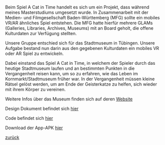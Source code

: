 Beim Spiel A Cat in Time handelt es sich um ein Projekt, dass während meines Masterstudiums umgesetzt wurde. 
In Zusammenarbeit mit der Medien- und Filmgesellschaft Baden-Württemberg (MFG) sollte ein mobiles VR/AR ähnliches Spiel entstehen.
Die MFG hatte hierfür mehrere GLAMs (Galleries, Libraries, Archives, Museums) mit an Board geholt, die offene Kulturdaten zur Verfügung stellten.

Unsere Gruppe entschied sich für das Stadtmuseum in Tübingen. Unsere Aufgabe bestand nun darin aus den gegebenen Kulturdaten ein mobiles VR oder AR Spiel zu entwickeln.

Dabei einstand das Spiel A Cat in Time, in welchem der Spieler durch das heutige Stadtmuseum laufen und an bestimmten Punkten in die Vergangenheit reisen kann, um so zu erfahren, wie das Leben im Kornmarkt/Stadtmuseum früher war.
In der Vergangenheit müssen kleine Rätsel gelöst werden, um am Ende der Geisterkatze zu helfen, sich wieder mit ihrem Körper zu vereinen.

Weitere Infos über das Museum finden sich auf deren [Website](https://www.tuebingen.de/stadtmuseum/)

Design Dokument befindet sich [hier](Cat_Design.pdf)

Code befindet sich [hier](https://github.com/P34nut/A_Cat_In_Time)

Download der App-APK [hier]()

[zurück](portfolio.md)
